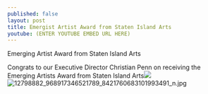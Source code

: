 ```yaml
---
published: false
layout: post
title: Emergist Artist Award from Staten Island Arts
youtube: (ENTER YOUTUBE EMBED URL HERE)
---
```

Emerging Artist Award from Staten Island Arts

Congrats to our Executive Director Christian Penn on receiving the Emerging Artists Award from Staten Island Arts![]({{site.baseurl}}/)![12798882_968917346521789_8421760683101993491_n.jpg]({{site.baseurl}}/_posts/12798882_968917346521789_8421760683101993491_n.jpg)


